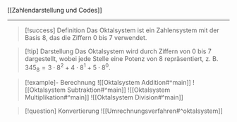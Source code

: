 [[Zahlendarstellung und Codes]]

---

> [!success] Definition
> Das Oktalsystem ist ein Zahlensystem mit der Basis 8, das die Ziffern 0 bis 7 verwendet.

> [!tip] Darstellung
> Das Oktalsystem wird durch Ziffern von 0 bis 7 dargestellt, wobei jede Stelle eine Potenz von 8 repräsentiert, z. B. $345_8 = 3 \cdot 8^2 + 4 \cdot 8^1 + 5 \cdot 8^0$.

> [!example]- Berechnung
> ![[Oktalsystem Addition#^main]]
> ![[Oktalsystem Subtraktion#^main]]
> ![[Oktalsystem Multiplikation#^main]]
> ![[Oktalsystem Division#^main]]

> [!question] Konvertierung
> ![[Umrechnungsverfahren#^oktalsystem]]
